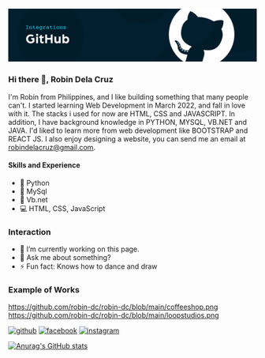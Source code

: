 ![Software Developer](https://github.com/robin-dc/robin-dc/blob/main/banner_github.png)

### Hi there 👋, Robin Dela Cruz
I'm Robin from Philippines, and I like building something that many people can't. I started learning Web Development in March 2022, and fall in love with it. The stacks i used for now are HTML, CSS and JAVASCRIPT. In addition, I have background knowledge in PYTHON, MYSQL, VB.NET and JAVA. I'd liked to learn more from web development like BOOTSTRAP and REACT JS. I also enjoy designing a website, you can send me an email at robindelacruz@gmail.com.

#### Skills and Experience
- 🐍 Python
- 🐧 MySql
- 📱 Vb.net
- 💻 HTML, CSS, JavaScript

### Interaction
- 🔭 I’m currently working on this page. 
- 💬 Ask me about something? 
- ⚡ Fun fact: Knows how to dance and draw 

### Example of Works
https://github.com/robin-dc/robin-dc/blob/main/coffeeshop.png
https://github.com/robin-dc/robin-dc/blob/main/loopstudios.png

[<img src='https://cdn.jsdelivr.net/npm/simple-icons@3.0.1/icons/github.svg' alt='github' height='40'>](https://github.com/https://github.com/robin-dc)  [<img src='https://cdn.jsdelivr.net/npm/simple-icons@3.0.1/icons/facebook.svg' alt='facebook' height='40'>](https://www.facebook.com/https://www.facebook.com/robin.delacruz.353803/)  [<img src='https://cdn.jsdelivr.net/npm/simple-icons@3.0.1/icons/instagram.svg' alt='instagram' height='40'>](https://www.instagram.com/twitter.com/rrraw_wrrr/)  



[![Anurag's GitHub stats](https://github-readme-stats.vercel.app/api?username=robin-dc)](https://github.com/anuraghazra/github-readme-stats)
